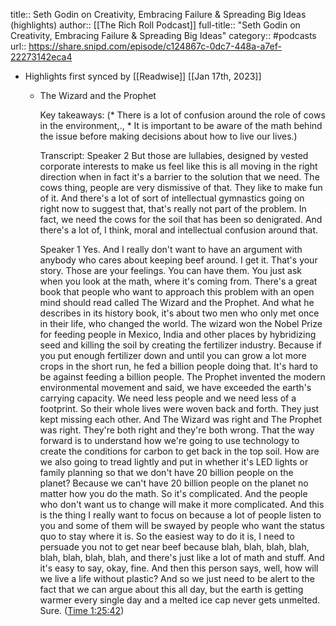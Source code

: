 title:: Seth Godin on Creativity, Embracing Failure & Spreading Big Ideas (highlights)
author:: [[The Rich Roll Podcast]]
full-title:: "Seth Godin on Creativity, Embracing Failure & Spreading Big Ideas"
category:: #podcasts
url:: https://share.snipd.com/episode/c124867c-0dc7-448a-a7ef-22273142eca4

- Highlights first synced by [[Readwise]] [[Jan 17th, 2023]]
	- The Wizard and the Prophet
	  
	  Key takeaways:
	  (* There is a lot of confusion around the role of cows in the environment,., * It is important to be aware of the math behind the issue before making decisions about how to live our lives.)
	  
	  Transcript:
	  Speaker 2
	  But those are lullabies, designed by vested corporate interests to make us feel like this is all moving in the right direction when in fact it's a barrier to the solution that we need. The cows thing, people are very dismissive of that. They like to make fun of it. And there's a lot of sort of intellectual gymnastics going on right now to suggest that, that's really not part of the problem. In fact, we need the cows for the soil that has been so denigrated. And there's a lot of, I think, moral and intellectual confusion around that.
	  
	  Speaker 1
	  Yes. And I really don't want to have an argument with anybody who cares about keeping beef around. I get it. That's your story. Those are your feelings. You can have them. You just ask when you look at the math, where it's coming from. There's a great book that people who want to approach this problem with an open mind should read called The Wizard and the Prophet. And what he describes in its history book, it's about two men who only met once in their life, who changed the world. The wizard won the Nobel Prize for feeding people in Mexico, India and other places by hybridizing seed and killing the soil by creating the fertilizer industry. Because if you put enough fertilizer down and until you can grow a lot more crops in the short run, he fed a billion people doing that. It's hard to be against feeding a billion people. The Prophet invented the modern environmental movement and said, we have exceeded the earth's carrying capacity. We need less people and we need less of a footprint. So their whole lives were woven back and forth. They just kept missing each other. And The Wizard was right and The Prophet was right. They're both right and they're both wrong. That the way forward is to understand how we're going to use technology to create the conditions for carbon to get back in the top soil. How are we also going to tread lightly and put in whether it's LED lights or family planning so that we don't have 20 billion people on the planet? Because we can't have 20 billion people on the planet no matter how you do the math. So it's complicated. And the people who don't want us to change will make it more complicated. And this is the thing I really want to focus on because a lot of people listen to you and some of them will be swayed by people who want the status quo to stay where it is. So the easiest way to do it is, I need to persuade you not to get near beef because blah, blah, blah, blah, blah, blah, blah, blah, and there's just like a lot of math and stuff. And it's easy to say, okay, fine. And then this person says, well, how will we live a life without plastic? And so we just need to be alert to the fact that we can argue about this all day, but the earth is getting warmer every single day and a melted ice cap never gets unmelted. Sure. ([Time 1:25:42](https://share.snipd.com/snip/fda9566a-981b-4f62-b02c-34716567bdc8))
